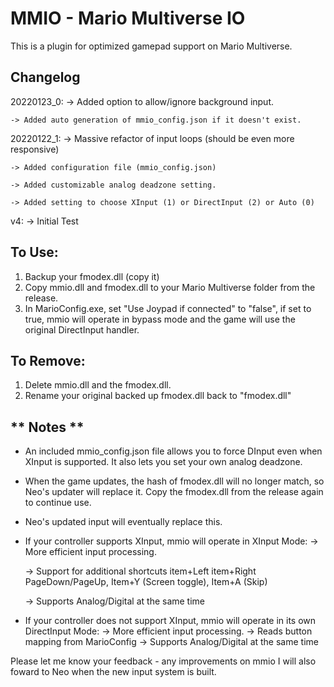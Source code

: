 # MMIO - Mario Multiverse IO

This is a plugin for optimized gamepad support on Mario Multiverse.

## Changelog
20220123_0:
	-> Added option to allow/ignore background input.
	
	-> Added auto generation of mmio_config.json if it doesn't exist.
	

20220122_1:
	-> Massive refactor of input loops (should be even more responsive)
	
	-> Added configuration file (mmio_config.json)
	
	-> Added customizable analog deadzone setting.
	
	-> Added setting to choose XInput (1) or DirectInput (2) or Auto (0)
	
	
v4:
	-> Initial Test 

## To Use:
1. Backup your fmodex.dll (copy it)
2. Copy mmio.dll and fmodex.dll to your Mario Multiverse folder from the release.
3. In MarioConfig.exe, set "Use Joypad if connected" to "false", if set to true, mmio will operate in bypass mode and the game will use the original DirectInput handler.

## To Remove:
1. Delete mmio.dll and the fmodex.dll.
2. Rename your original backed up fmodex.dll back to "fmodex.dll"


## ** Notes **

- An included mmio_config.json file allows you to force DInput even when XInput is supported. It also lets you set your own analog deadzone.


- When the game updates, the hash of fmodex.dll will no longer match, so Neo's updater will replace it. Copy the fmodex.dll from the release again to continue use.

- Neo's updated input will eventually replace this.

- If your controller supports XInput, mmio will operate in XInput Mode:
	-> More efficient input processing.
	
	-> Support for additional shortcuts item+Left item+Right PageDown/PageUp, Item+Y (Screen toggle), Item+A (Skip)
	
	-> Supports Analog/Digital at the same time
	
	
- If your controller does not support XInput, mmio will operate in its own DirectInput Mode:
	-> More efficient input processing.
	-> Reads button mapping from MarioConfig
	-> Supports Analog/Digital at the same time

Please let me know your feedback - any improvements on mmio I will also foward to Neo when the new input system is built.
